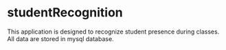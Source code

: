 # studentRecognition
This application is designed to recognize student presence during classes. All data are stored in mysql database.
